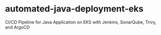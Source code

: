 # automated-java-deployment-eks
CI/CD Pipeline for Java Application on EKS with Jenkins, SonarQube, Trivy, and ArgoCD
